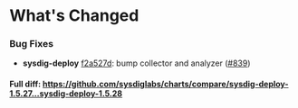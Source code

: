 # What's Changed

### Bug Fixes
- **sysdig-deploy** [f2a527d](https://github.com/sysdiglabs/charts/commit/f2a527d5849fa41578cc97172e1602de4bc6ff20): bump collector and analyzer ([#839](https://github.com/sysdiglabs/charts/issues/839))

#### Full diff: https://github.com/sysdiglabs/charts/compare/sysdig-deploy-1.5.27...sysdig-deploy-1.5.28
